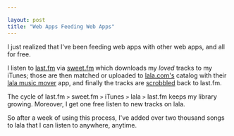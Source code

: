 ```yaml
---

layout: post
title: "Web Apps Feeding Web Apps"
---
```


I just realized that I've been feeding web apps with other web apps, and all for free.

I listen to [last.fm](http://last.fm) via [sweet.fm](http://github.com/MagicMoo/SweetFM) which downloads my *loved* tracks to my iTunes; those are then matched or uploaded to [lala.com's](http://wwwlala.com) catalog with their [lala music mover](http://www.lala.com/musicmover/uploader) app, and finally the tracks are [scrobbled](http://www.audioscrobbler.net/) back to last.fm.

The cycle of last.fm `>` sweet.fm `>` iTunes `>` lala `>` last.fm keeps my library growing. Moreover, I get one free listen to new tracks on lala.

So after a week of using this process, I've added over two thousand songs to lala that I can listen to anywhere, anytime.
